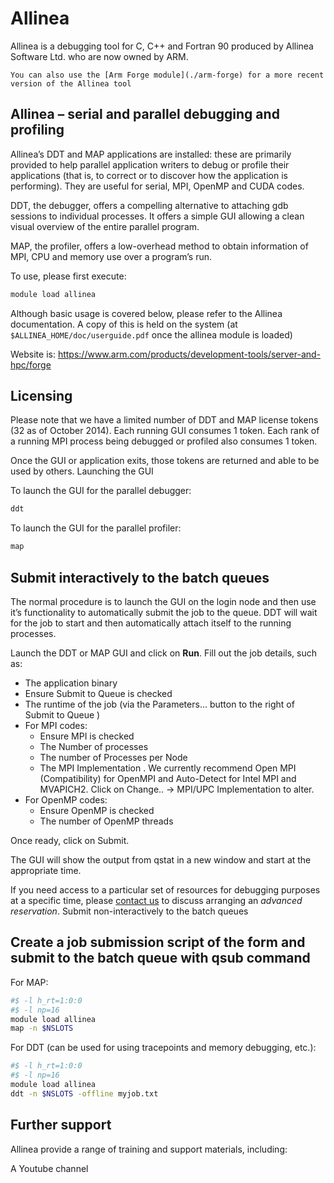# Allinea

Allinea is a debugging tool for C, C++ and Fortran 90 produced by Allinea Software Ltd. who are now owned by ARM.

```{note}
You can also use the [Arm Forge module](./arm-forge) for a more recent version of the Allinea tool
```

## Allinea – serial and parallel debugging and profiling

Allinea’s DDT and MAP applications are installed: these are primarily provided to help parallel application writers to debug or profile their applications (that is, to correct or to discover how the application is performing). They are useful for serial, MPI, OpenMP and CUDA codes.

DDT, the debugger, offers a compelling alternative to attaching gdb sessions to individual processes. It offers a simple GUI allowing a clean visual overview of the entire parallel program.

MAP, the profiler, offers a low-overhead method to obtain information of MPI, CPU and memory use over a program’s run.

To use, please first execute:

```bash
module load allinea
```

Although basic usage is covered below, please refer to the Allinea documentation. A copy of this is held on the system (at `$ALLINEA_HOME/doc/userguide.pdf` once the allinea module is loaded)

Website is: https://www.arm.com/products/development-tools/server-and-hpc/forge

## Licensing

Please note that we have a limited number of DDT and MAP license tokens (32 as of October 2014). Each running GUI consumes 1 token. Each rank of a running MPI process being debugged or profiled also consumes 1 token.

Once the GUI or application exits, those tokens are returned and able to be used by others.
Launching the GUI

To launch the GUI for the parallel debugger:

```bash
ddt
```

To launch the GUI for the parallel profiler:

```bash
map
```

## Submit interactively to the batch queues

The normal procedure is to launch the GUI on the login node and then use it’s functionality to automatically submit the job to the queue. DDT will wait for the job to start and then automatically attach itself to the running processes.

Launch the DDT or MAP GUI and click on **Run**. Fill out the job details, such as:

- The application binary
- Ensure Submit to Queue is checked
- The runtime of the job (via the Parameters… button to the right of Submit to Queue )
- For MPI codes:
  - Ensure MPI is checked
  - The Number of processes
  - The number of Processes per Node
  - The MPI Implementation . We currently recommend Open MPI (Compatibility) for OpenMPI and Auto-Detect for Intel MPI and MVAPICH2. Click on Change.. -> MPI/UPC Implementation to alter.
- For OpenMP codes:
  - Ensure OpenMP is checked
  - The number of OpenMP threads

Once ready, click on Submit.

The GUI will show the output from qstat in a new window and start at the appropriate time.

If you need access to a particular set of resources for debugging purposes at a specific time, please [contact us](https://it.leeds.ac.uk/it?id=sc_cat_item&sys_id=7587b2530f675f00a82247ece1050eda) to discuss arranging an *advanced reservation*.
Submit non-interactively to the batch queues

## Create a job submission script of the form and submit to the batch queue with qsub command

For MAP:

```bash
#$ -l h_rt=1:0:0
#$ -l np=16
module load allinea
map -n $NSLOTS  
```

For DDT (can be used for using tracepoints and memory debugging, etc.):

```bash
#$ -l h_rt=1:0:0
#$ -l np=16
module load allinea
ddt -n $NSLOTS -offline myjob.txt  
```

## Further support

Allinea provide a range of training and support materials, including:

A Youtube channel
